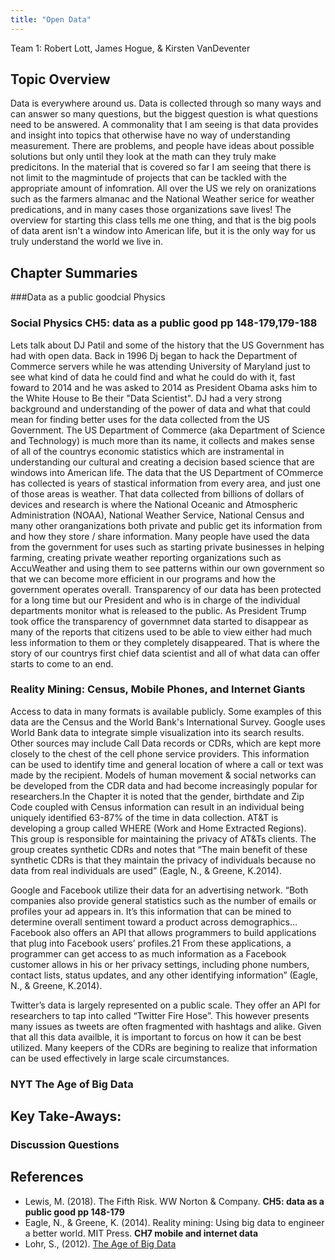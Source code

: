 ```yaml
---
title: "Open Data"
---
```



Team 1: Robert Lott, James Hogue, & Kirsten VanDeventer


## Topic Overview
 Data is everywhere around us. Data is collected through so many ways and can answer so many questions, but the biggest question is what questions need to be answered. A commonality that I am seeing is that data provides and insight into topics that otherwise have no way of understanding measurement. There are problems, and people have ideas about possible solutions but only until they look at the math can they truly make predicitons. In the material that is covered so far I am seeing that there is not limit to the magmintude of projects that can be tackled with the appropriate amount of infomration. All over the US we rely on oranizations such as the farmers almanac and the National Weather serice for weather predications, and in many cases those organizations save lives! The overview for starting this class tells me one thing, and that is the big pools of data arent isn't a window into American life, but it is the only way for us truly understand the world we live in. 



## Chapter Summaries

###Data as a public goodcial Physics

### Social Physics **CH5: data as a public good pp 148-179,179-188**

Lets talk about DJ Patil and some of the history that the US Government has had with open data. Back in 1996 Dj began to hack the Department of Commerce servers while he was attending University of Maryland just to see what kind of data he could find and what he could do with it, fast foward to 2014 and he was asked to 2014 as President Obama asks him to the White House to Be their "Data Scientist". DJ had a very strong background and understanding of the power of data and what that could mean for finding better uses for the data collected from the US Government.
The US Department of Commerce (aka Department of Science and Technology) is much more than its name, it collects and makes sense of all of the countrys economic statistics which are instramental in understanding our cultural and creating a decision based science that are windows into American life. The data that the US Department of COmmerce has collected is years of stastical information from every area, and just one of those areas is weather. That data collected from billions of dollars of devices and research is where the National Oceanic and Atmospheric Administration (NOAA), National Weather Service, National Census and many other oranganizations both private and public get its information from and how they store / share information. Many people have used the data from the government for uses such as starting private businesses in helping farming, creating private weather reporting organizations such as AccuWeather and using them to see patterns within our own government so that we can become more efficient in our programs and how the government operates overall. Transparency of our data has been protected for a long time but our President and who is in charge of the individual departments monitor what is released to the public. As President Trump took office the transparency of governmnet data started to disappear as many of the reports that citizens used to be able to view either had much less information to them or they completely disappeared. That is where the story of our countrys first chief data scientist and all of what data can offer starts to come to an end.

### Reality Mining: Census, Mobile Phones, and Internet Giants
Access to data in many formats is available publicly. Some examples of this data are the Census and the World Bank's International Survey. Google uses World Bank data to integrate simple visualization into its search results. Other sources may include Call Data records or CDRs, which are kept more closely to the chest of the cell phone service providers. This information can be used to identify time and general location of where a call or text was made by the recipient. Models of human movement & social networks can be developed from the CDR data and had become increasingly popular for researchers.In the Chapter it is noted that the gender, birthdate and Zip Code coupled with Census information can result in an individual being uniquely identified 63-87% of the time in data collection. AT&T is developing a group called WHERE (Work and Home Extracted Regions). This group is responsible for maintaining the privacy of AT&Ts clients. The group creates synthetic CDRs and notes that “The main benefit of these synthetic CDRs is that they maintain the privacy of individuals because no data from real individuals are used” (Eagle, N., & Greene, K.2014). 

Google and Facebook utilize their data for an advertising network. 
“Both companies also provide general statistics such as the number of emails or profiles your ad appears in. It’s this information that can be mined to determine overall sentiment toward a product across demographics…Facebook also offers an API that allows programmers to build applications that plug into Facebook users’ profiles.21 From these applications, a programmer can get access to as much information as a Facebook customer allows in his or her privacy settings, including phone numbers, contact lists, status updates, and any other identifying information” (Eagle, N., & Greene, K.2014).

Twitter’s data is largely represented on a public scale. They offer an API for researchers to tap into called “Twitter Fire Hose”. This however presents many issues as tweets are often fragmented with hashtags and alike. Given that all this data availble, it is important to forcus on how it can be best utilized. Many keepers of the CDRs are begining to realize that information can be used effectively in large scale circumstances. 

### NYT **The Age of Big Data**



## Key Take-Aways:


### Discussion Questions

 



## References

* Lewis, M. (2018). The Fifth Risk. WW Norton & Company. **CH5: data as a public good pp 148-179**  
* Eagle, N., & Greene, K. (2014). Reality mining: Using big data to engineer a better world. MIT Press. **CH7 mobile and internet data** 
* Lohr, S., (2012). [The Age of Big Data](https://www.nytimes.com/2012/02/12/sunday-review/big-datas-impact-in-the-world.html)




